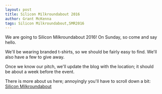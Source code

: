 ```yaml
---
layout: post
title: Silicon Milkroundabout 2016
author: Grant McKenna
tags: Silicon Milkroundabout,SMR2016
---
```


We are going to Silicon Milkroundabout 2016! On Sunday, so come and say hello.

We'll be wearing branded t-shirts, so we should be fairly easy to find. We'll also have a few to give away.

Once we know our pitch, we'll update the blog with the location; it should be about a week before the event. 

There is more about us here; annoyingly you'll have to scroll down a bit: [Silicon Milkroundabout](https://www.siliconmilkroundabout.com/companies)